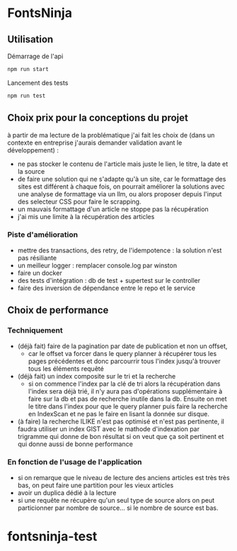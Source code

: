 # FontsNinja

## Utilisation

Démarrage de l'api

```sh
npm run start
```

Lancement des tests

```sh
npm run test
````

## Choix prix pour la conceptions du projet

à partir de ma lecture de la problématique j'ai fait les choix de (dans un contexte en entreprise j'aurais demander validation avant le développement) :

- ne pas stocker le contenu de l'article mais juste le lien, le titre, la date et la source
- de faire une solution qui ne s'adapte qu'à un site, car le formattage des sites est différent à chaque fois, on pourrait améliorer la solutions avec une analyse de formattage via un llm, ou alors proposer depuis l'input des selecteur CSS pour faire le scrapping.
- un mauvais formattage d'un article ne stoppe pas la récupération
- j'ai mis une limite à la récupération des articles

### Piste d'amélioration

- mettre des transactions, des retry, de l'idempotence : la solution n'est pas résiliante
- un meilleur logger : remplacer console.log par winston
- faire un docker
- des tests d'intégration : db de test + supertest sur le controller
- faire des inversion de dépendance entre le repo et le service

## Choix de performance

### Techniquement

- (déjà fait) faire de la pagination par date de publication et non un offset,
  - car le offset va forcer dans le query planner à récupérer tous les pages précédentes et donc parcourrir tous l'index jusqu'à trouver tous les éléments requêté
- (déjà fait) un index composite sur le tri et la recherche
  - si on commence l'index par la clé de tri alors la récupération dans l'index sera déjà trié, il n'y aura pas d'opérations supplémentaire à faire sur la db et pas de recherche inutile dans la db. Ensuite on met le titre dans l'index pour que le query planner puis faire la recherche en IndexScan et ne pas le faire en lisant la donnée sur disque.
- (à faire) la recherche ILIKE n'est pas optimisé et n'est pas pertinente, il faudra utiliser un index GIST avec le mathode d'indexation par trigramme qui donne de bon résultat si on veut que ça soit pertinent et qui donne aussi de bonne performance

### En fonction de l'usage de l'application

- si on remarque que le niveau de lecture des anciens articles est très très bas, on peut faire une partition pour les vieux articles
- avoir un duplica dédié à la lecture
- si une requête ne récupère qu'un seul type de source alors on peut particionner par nombre de source... si le nombre de source est bas.
# fontsninja-test
